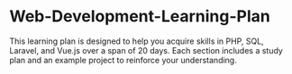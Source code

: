 # Web-Development-Learning-Plan
This learning plan is designed to help you acquire skills in PHP, SQL, Laravel, and Vue.js over a span of 20 days. Each section includes a study plan and an example project to reinforce your understanding.
